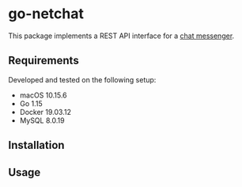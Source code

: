 # go-netchat

This package implements a REST API interface for a [chat messenger](https://github.com/cfanatic/flutter-netchat).

## Requirements

Developed and tested on the following setup:

- macOS 10.15.6
- Go 1.15
- Docker 19.03.12
- MySQL 8.0.19

## Installation

## Usage
